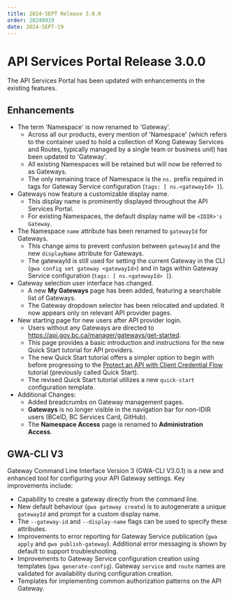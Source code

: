 ```yaml
---
title: 2024-SEPT Release 3.0.0
order: 20240919
date: 2024-SEPT-19
---
```


# API Services Portal Release 3.0.0

The API Services Portal has been updated with enhancements in the existing features.

## Enhancements

* The term 'Namespace' is now renamed to 'Gateway'.
  * Across all our products, every mention of 'Namespace' (which refers to the
    container used to hold a collection of Kong Gateway Services and Routes,
    typically managed by a single team or business unit) has been updated to
    'Gateway'.
  * All existing Namespaces will be retained but will now be referred to as Gateways.
  * The only remaining trace of Namespace is the `ns.` prefix required in tags
    for Gateway Service configuration (`tags: [ ns.<gatewayId> ]`).
* Gateways now feature a customizable display name.
  * This display name is prominently displayed throughout the API Services Portal.
  * For existing Namespaces, the default display name will be `<IDIR>'s Gateway`.
* The Namespace `name` attribute has been renamed to `gatewayId` for Gateways.
  * This change aims to prevent confusion between `gatewayId` and the new
    `displayName` attribute for Gateways.
  * The gatewayId is still used for setting the current Gateway in the CLI (`gwa
    config set gateway <gatewayId>`) and in tags within Gateway Service
    configuration (`tags: [ ns.<gatewayId> ]`).
* Gateway selection user interface has changed.
  * A new **My Gateways** page has been added, featuring a searchable list of Gateways.
  * The Gateway dropdown selector has been relocated and updated. It now appears
    only on relevant API provider pages.
* New starting page for new users after API provider login.
  * Users without any Gateways are directed to <https://api.gov.bc.ca/manager/gateways/get-started>.
  * This page provides a basic introduction and instructions for the new Quick
    Start tutorial for API providers.
  * The new Quick Start tutorial offers a simpler option to begin with before
    progressing to the [Protect an API with Client Credential Flow](https://developer.gov.bc.ca/docs/default/component/aps-infra-platform-docs/tutorials/protect-client-cred/)
    tutorial (previously called Quick Start).
  * The revised Quick Start tutorial utilizes a new `quick-start` configuration template.
* Additional Changes:
  * Added breadcrumbs on Gateway management pages.
  * **Gateways** is no longer visible in the navigation bar for non-IDIR users
    (BCeID, BC Services Card, GitHub).
  * The **Namespace Access** page is renamed to **Administration Access**.

## GWA-CLI V3

Gateway Command Line Interface Version 3 (GWA-CLI V3.0.1) is a new and enhanced
tool for configuring your API Gateway settings. Key improvements include:

* Capability to create a gateway directly from the command line.
* New default behaviour (`gwa gateway create`) is to autogenerate a unique
  `gatewayId` and prompt for a custom display name.
* The `--gateway-id` and `--display-name` flags can be used to specify these attributes.
* Improvements to error reporting for Gateway Service publication (`gwa apply`
  and `gwa publish-gateway`). Additional error messaging is shown by default to
  support troubleshooting.
* Improvements to Gateway Service configuration creation using templates (`gwa
  generate-config`). Gateway `service` and `route` names are validated for
  availability during configuration creation.
* Templates for implementing common authorization patterns on the API Gateway.

